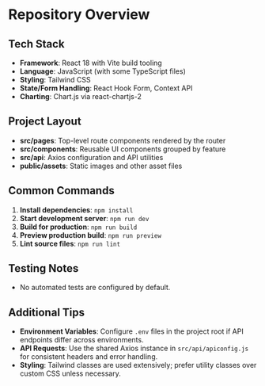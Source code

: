 # Repository Overview

## Tech Stack
- **Framework**: React 18 with Vite build tooling
- **Language**: JavaScript (with some TypeScript files)
- **Styling**: Tailwind CSS
- **State/Form Handling**: React Hook Form, Context API
- **Charting**: Chart.js via react-chartjs-2

## Project Layout
- **src/pages**: Top-level route components rendered by the router
- **src/components**: Reusable UI components grouped by feature
- **src/api**: Axios configuration and API utilities
- **public/assets**: Static images and other asset files

## Common Commands
1. **Install dependencies**: `npm install`
2. **Start development server**: `npm run dev`
3. **Build for production**: `npm run build`
4. **Preview production build**: `npm run preview`
5. **Lint source files**: `npm run lint`

## Testing Notes
- No automated tests are configured by default.

## Additional Tips
- **Environment Variables**: Configure `.env` files in the project root if API endpoints differ across environments.
- **API Requests**: Use the shared Axios instance in `src/api/apiconfig.js` for consistent headers and error handling.
- **Styling**: Tailwind classes are used extensively; prefer utility classes over custom CSS unless necessary.